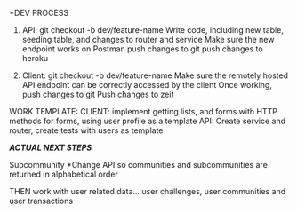 *DEV PROCESS
1. API: 
git checkout -b dev/feature-name
Write code, including new table, seeding table, and changes to router and service
Make sure the new endpoint works on Postman
push changes to git
push changes to heroku 

2. Client:
git checkout -b dev/feature-name
Make sure the remotely hosted API endpoint can be correctly accessed by the client
Once working, push changes to git
Push changes to zeit

WORK TEMPLATE: 
CLIENT: implement getting lists, and forms with HTTP methods for forms, using user profile as a template
API: Create service and router, create tests with users as template

***ACTUAL NEXT STEPS***

Subcommunity
*Change API so communities and subcommunities are returned in alphabetical order


THEN
work with user related data...
user challenges, user communities and user transactions




